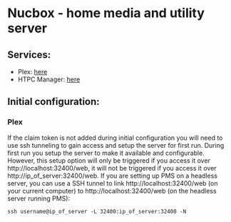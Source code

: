 # Nucbox - home media and utility server  
  
## Services:  
- Plex: [here](/plex)  
- HTPC Manager: [here](/htpcm)  
  
## Initial configuration:  
### Plex  

If the claim token is not added during initial configuration you will need to use ssh tunneling to gain access and setup the server for first run. During first run you setup the server to make it available and configurable. However, this setup option will only be triggered if you access it over http://localhost:32400/web, it will not be triggered if you access it over http://ip_of_server:32400/web. If you are setting up PMS on a headless server, you can use a SSH tunnel to link http://localhost:32400/web (on your current computer) to http://localhost:32400/web (on the headless server running PMS):  
  
`ssh username@ip_of_server -L 32400:ip_of_server:32400 -N`

